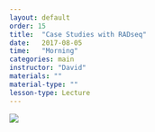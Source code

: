 ```yaml
---
layout: default
order: 15
title:  "Case Studies with RADseq"
date:   2017-08-05
time:   "Morning"
categories: main
instructor: "David"
materials: ""
material-type: ""
lesson-type: Lecture
---
```



![](https://github.com/rdtarvin/RADseq_Quito_2017/blob/master/images/David-abstract.png?raw=true)
 